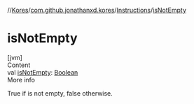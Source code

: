 //[Kores](../../index.md)/[com.github.jonathanxd.kores](../index.md)/[Instructions](index.md)/[isNotEmpty](is-not-empty.md)



# isNotEmpty  
[jvm]  
Content  
val [isNotEmpty](is-not-empty.md): [Boolean](https://kotlinlang.org/api/latest/jvm/stdlib/kotlin/-boolean/index.html)  
More info  


True if is not empty, false otherwise.

  



